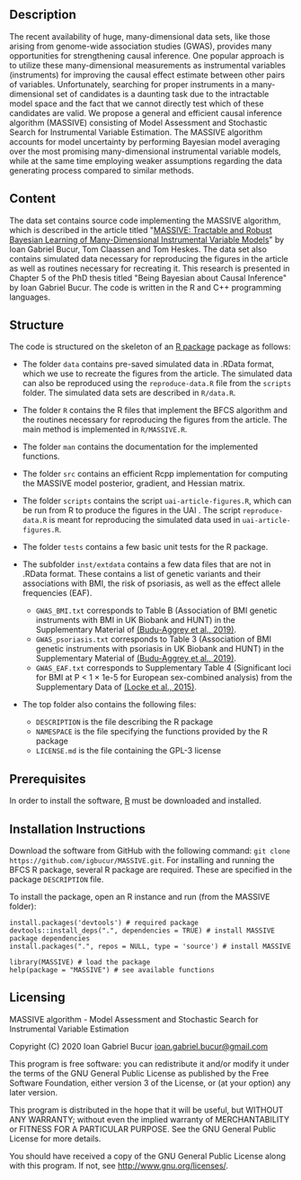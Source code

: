 ## Description
The recent availability of huge, many-dimensional data sets, like those arising 
from genome-wide association studies (GWAS), provides many opportunities for 
strengthening causal inference. One popular approach is to utilize these 
many-dimensional measurements as instrumental variables (instruments) for 
improving the causal effect estimate between other pairs of variables. 
Unfortunately, searching for proper instruments in a many-dimensional set of 
candidates is a daunting task due to the intractable model space and the fact 
that we cannot directly test which of these candidates are valid. We propose a 
general and efficient causal inference algorithm (MASSIVE) consisting of Model
Assessment and Stochastic Search for Instrumental Variable Estimation. The 
MASSIVE algorithm accounts for model uncertainty by performing Bayesian model 
averaging over the most promising many-dimensional instrumental variable models, 
while at the same time employing weaker assumptions regarding the data 
generating process compared to similar methods.

## Content

The data set contains source code implementing the MASSIVE algorithm, which is 
described in the article titled "[MASSIVE: Tractable and Robust Bayesian Learning 
of Many-Dimensional Instrumental Variable Models](http://proceedings.mlr.press/v124/gabriel-bucur20a.html)" 
by Ioan Gabriel Bucur, Tom Claassen and Tom Heskes. The data set also contains 
simulated data necessary for reproducing the figures in the article as well as 
routines necessary for recreating it. This research is presented in Chapter 5 
of the PhD thesis titled "Being Bayesian about Causal Inference" by
Ioan Gabriel Bucur. The code is written in the R and C++ programming languages.

## Structure

The code is structured on the skeleton of an [R package](https://r-pkgs.org/index.html) 
package as follows:

- The folder `data` contains pre-saved simulated data in .RData format, which we 
use to recreate the figures from the article. The simulated data can also be
reproduced using the `reproduce-data.R` file from the `scripts` folder. 
The simulated data sets are described in `R/data.R`.

- The folder `R` contains the R files that implement the BFCS algorithm and the 
routines necessary for reproducing the figures from the article. The main method
is implemented in `R/MASSIVE.R`.

- The folder `man` contains the documentation for the implemented functions.

- The folder `src` contains an efficient Rcpp implementation for computing the
MASSIVE model posterior, gradient, and Hessian matrix.

- The folder `scripts` contains the script `uai-article-figures.R`, which can be 
run from R to produce the figures in the UAI . The script `reproduce-data.R` is 
meant for reproducing the simulated data used in `uai-article-figures.R`.

- The folder `tests` contains a few basic unit tests for the R package.

- The subfolder `inst/extdata` contains a few data files that are not in .RData
  format. These contains a list of genetic variants and their associations with
  BMI, the risk of psoriasis, as well as the effect allele frequencies (EAF).
    - `GWAS_BMI.txt` corresponds to Table B (Association of BMI genetic 
    instruments with BMI in UK Biobank and HUNT) in the Supplementary Material of [(Budu-Aggrey et al., 2019)](https://journals.plos.org/plosmedicine/article?id=10.1371/journal.pmed.1002739).
    - `GWAS_psoriasis.txt` corresponds to Table 3 (Association of BMI genetic 
    instruments with psoriasis in UK Biobank and HUNT) in the Supplementary Material of [(Budu-Aggrey et al., 2019)](https://journals.plos.org/plosmedicine/article?id=10.1371/journal.pmed.1002739).
    - `GWAS_EAF.txt` corresponds to Supplementary Table 4 (Significant loci for BMI at P < 1 × 1e-5 for European sex-combined analysis) from the Supplementary Data of [(Locke et al., 2015)](https://www.nature.com/articles/nature14177).
  
- The top folder also contains the following files:
  - `DESCRIPTION` is the file describing the R package
  - `NAMESPACE` is the file specifying the functions provided by the R package
  - `LICENSE.md` is the file containing the GPL-3 license
  
## Prerequisites

In order to install the software, [R](https://cran.r-project.org/) must be 
downloaded and installed.
  
## Installation Instructions

Download the software from GitHub with the following command:
`git clone https://github.com/igbucur/MASSIVE.git`. For installing and running the 
BFCS R package, several R package are required. These are specified in the 
package `DESCRIPTION` file.

To install the package, open an R instance and run (from the MASSIVE folder):
```
install.packages('devtools') # required package
devtools::install_deps(".", dependencies = TRUE) # install MASSIVE package dependencies
install.packages(".", repos = NULL, type = 'source') # install MASSIVE

library(MASSIVE) # load the package
help(package = "MASSIVE") # see available functions
```

## Licensing

MASSIVE algorithm - Model Assessment and Stochastic Search for Instrumental Variable Estimation

Copyright (C) 2020 Ioan Gabriel Bucur <ioan.gabriel.bucur@gmail.com>

This program is free software: you can redistribute it and/or modify
it under the terms of the GNU General Public License as published by
the Free Software Foundation, either version 3 of the License, or
(at your option) any later version.

This program is distributed in the hope that it will be useful,
but WITHOUT ANY WARRANTY; without even the implied warranty of
MERCHANTABILITY or FITNESS FOR A PARTICULAR PURPOSE.  See the
GNU General Public License for more details.

You should have received a copy of the GNU General Public License
along with this program.  If not, see <http://www.gnu.org/licenses/>.